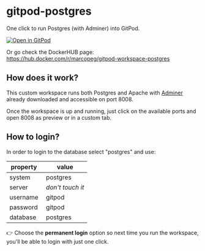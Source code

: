 # gitpod-postgres
One click to run Postgres (with Adminer) into GitPod.

[![Open in GitPod](https://gitpod.io/button/open-in-gitpod.svg)](https://gitpod.io/#https://github.com/marcopeg/gitpod-postgres)

Or go check the DockerHUB page:  
https://hub.docker.com/r/marcopeg/gitpod-workspace-postgres

## How does it work?

This custom workspace runs both Postgres and Apache with [Adminer](https://www.adminer.org/) already
downloaded and accessible on port 8008.

Once the workspace is up and running, just click on the available ports and open 8008 as preview or in a custom tab.

## How to login?

In order to login to the database select "postgres" and use:

| property |  value            |
| -------- | ----------------- |
| system   |  postgres         |
| server   |  *don't touch it* |
| username |  gitpod           |
| password |  gitpod           |
| database |  postgres         |

👉 Choose the **permanent login** option so next
time you run the workspace, you'll be able to login with just one click.
